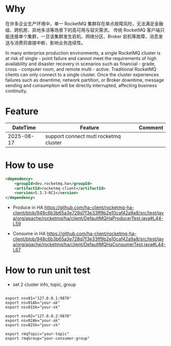 # Why
在许多企业生产环境中，​​单一 RocketMQ 集群存在单点故障风险​​，无法满足金融级、跨机房、异地多活等场景下的 ​​高可用与容灾需求​​。
传统 RocketMQ 客户端只能连接 ​​单个集群​​，一旦该集群发生宕机、网络分区、Broker 宕机等故障，​​消息发送与消费将直接中断​​，影响业务连续性。

In many enterprise production environments, a single RocketMQ cluster is at risk of single - point failure and cannot meet the requirements of high availability and disaster recovery in scenarios such as financial - grade, cross - computer room, and remote multi - active.
Traditional RocketMQ clients can only connect to a single cluster. Once the cluster experiences failures such as downtime, network partition, or Broker downtime, message sending and consumption will be directly interrupted, affecting business continuity.

# Feature
| DateTime | Feature | Comment |
|-------|-------|-------|
| 2025-08-17 | support connect mutl rocketmq cluster |  |

# How to use
```xml
<dependency>
    <groupId>dev.rocketmq.ha</groupId>
    <artifactId>rocketmq-client</artifactId>
    <version>5.3.3-RC1</version>
</dependency>
```
- Produce in HA
https://github.com/ha-client/rocketmq-ha-client/blob/948c6b3b65a3e728d7f3e33ff9b2e10caf42a9a8/src/test/java/org/apache/rocketmq/ha/client/DefaultMQHaProducerTest.java#L44-L59

- Consume in HA
https://github.com/ha-client/rocketmq-ha-client/blob/948c6b3b65a3e728d7f3e33ff9b2e10caf42a9a8/src/test/java/org/apache/rocketmq/ha/client/DefaultMQHaConsumerTest.java#L44-L67  

# How to run unit test

- set 2 cluster info, topic, group

```shell

export nsv01="127.0.0.1:9876"
export nsv01Ak="your-ak"
export nsv01Sk="your-sk"

export nsv02="127.0.0.2:9876"
export nsv02Ak="your-ak"
export nsv02Sk="your-sk"

export rmqTopic="your-topic"
export rmqGroup="your-consumer-group"
```
